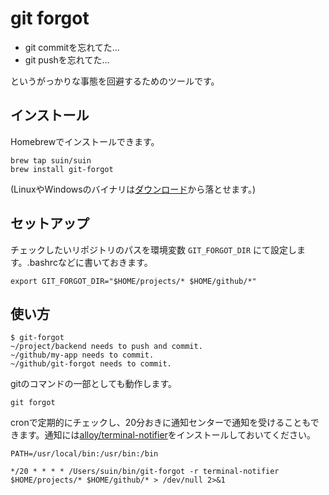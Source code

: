 # git forgot


* git commitを忘れてた…
* git pushを忘れてた…

というがっかりな事態を回避するためのツールです。


## インストール

Homebrewでインストールできます。

```
brew tap suin/suin
brew install git-forgot
```

(LinuxやWindowsのバイナリは[ダウンロード](https://drone.io/github.com/suin/git-forgot/files)から落とせます。)


## セットアップ

チェックしたいリポジトリのパスを環境変数 `GIT_FORGOT_DIR` にて設定します。.bashrcなどに書いておきます。

```
export GIT_FORGOT_DIR="$HOME/projects/* $HOME/github/*"
```

## 使い方


```console
$ git-forgot
~/project/backend needs to push and commit.
~/github/my-app needs to commit.
~/github/git-forgot needs to commit.
```

gitのコマンドの一部としても動作します。

```
git forgot
```

cronで定期的にチェックし、20分おきに通知センターで通知を受けることもできます。通知には[alloy/terminal-notifier](https://github.com/alloy/terminal-notifier)をインストールしておいてください。

```
PATH=/usr/local/bin:/usr/bin:/bin

*/20 * * * * /Users/suin/bin/git-forgot -r terminal-notifier $HOME/projects/* $HOME/github/* > /dev/null 2>&1
```